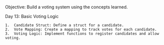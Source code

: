 Objective: Build a voting system using the concepts learned.

Day 13: Basic Voting Logic

    1.	Candidate Struct: Define a struct for a candidate.
    2.	Vote Mapping: Create a mapping to track votes for each candidate.
    3.	Voting Logic: Implement functions to register candidates and allow voting.
